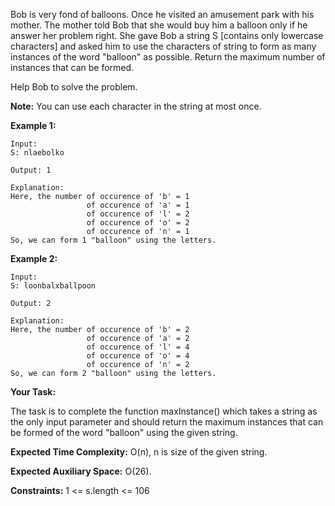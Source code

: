 Bob is very fond of balloons. Once he visited an amusement park with his mother. The mother told Bob that she would buy
him a balloon only if he answer her problem right. She gave Bob a string S [contains only lowercase characters] and
asked him to use the characters of string to form as many instances of the word "balloon" as possible. Return the
maximum number of instances that can be formed.

Help Bob to solve the problem.

**Note:** You can use each character in the string at most once.

**Example 1:**

~~~
Input:
S: nlaebolko

Output: 1

Explanation:
Here, the number of occurence of 'b' = 1
                 of occurence of 'a' = 1
                 of occurence of 'l' = 2
                 of occurence of 'o' = 2
                 of occurence of 'n' = 1
So, we can form 1 "balloon" using the letters.
~~~

**Example 2:**

~~~
Input:
S: loonbalxballpoon

Output: 2

Explanation:
Here, the number of occurence of 'b' = 2
                 of occurence of 'a' = 2
                 of occurence of 'l' = 4
                 of occurence of 'o' = 4
                 of occurence of 'n' = 2
So, we can form 2 "balloon" using the letters.
~~~

**Your Task:**

The task is to complete the function maxInstance() which takes a string as the only input parameter and should return
the maximum instances that can be formed of the word "balloon" using the given string.

**Expected Time Complexity:** O(n), n is size of the given string.

**Expected Auxiliary Space:** O(26).

**Constraints:**
1 <= s.length <= 106

